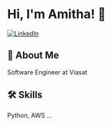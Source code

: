 # Hi, I'm Amitha! 👋

<a href="https://www.linkedin.com/in/amithasingh11/"><img alt="LinkedIn" src="https://img.shields.io/badge/linkedin%20-%230077B5.svg?&style=for-the-badge&logo=linkedin&logoColor=white"/></a>

  
## 🚀 About Me
Software Engineer at Viasat 
  
## 🛠 Skills
Python, AWS ...
  
